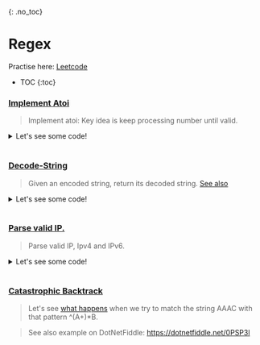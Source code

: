 {: .no_toc}
# Regex
Practise here: [Leetcode](https://leetcode.com/list?selectedList=90xftxlv)

- TOC
{:toc}

### [Implement Atoi](https://leetcode.com/problems/string-to-integer-atoi/)

> Implement atoi: Key idea is keep processing number until valid.

<details><summary markdown="span">Let's see some code!</summary>

```python
import re
class Solution:
    def myAtoi(self, str):
        MAX_INT =  2**31 - 1
        MIN_INT = -2**31

        #^ --> Starting of String, followed by 0 or 1 (+-), followed by 0* zeroes followed by atleast one digit
        regex = re.search('^[-+]?0*\d+', str.strip())
        if regex:
            num = int(regex[0])
            if MIN_INT <= num <= MAX_INT:
                return num
            else:
                return MIN_INT if num < MIN_INT else MAX_INT
        else:
            return 0

```

</details>
<BR>

### [Decode-String](https://leetcode.com/problems/decode-string/)

> Given an encoded string, return its decoded string.
> [See also](https://kanhar.github.io/leetcode/problems/Arrays/Stacks.html#decode-string)
<details><summary markdown="span">Let's see some code!</summary>

```python
import re
class Solution:
    def decodeString(self,s):
        pattern = "(\d+)\[([a-zA-Z]+)\]"

        while True:
            match = re.search(pattern, s)
            if not match:
                break

            num, alpha = match.groups()
            start = match.start()
            end   = match.end()

            s     = s[:start] + alpha * int(num)  + s[end:]
        return s
```

</details>
<BR>


### [Parse valid IP.](https://leetcode.com/problems/validate-ip-address/)

> Parse valid IP, Ipv4 and IPv6.

<details><summary markdown="span">Let's see some code!</summary>

```python
import re
class Solution:
    def validIPAddress(self, IP):
        def isIPv4(s):
            try: return str(int(s)) == s and 0 <= int(s) <= 255
            except: return False

        def isIPv6(s):
            regex = re.search("^[0-9a-fA-F]{1,4}$", s)
            if not regex:
                return False
            try: return int(regex[0], 16) in range( 0, int('FFFF', 16) )    #cool trick
            except: return False

        if IP.count(".") == 3 and all(isIPv4(i) for i in IP.split(".")):
            return "IPv4"
        if IP.count(":") == 7 and all(isIPv6(i) for i in IP.split(":")):
            return "IPv6"


        return "Neither"
```

</details>
<BR>

### [Catastrophic Backtrack](https://en.wikipedia.org/wiki/ReDoS)

> Let's see [what happens](https://www.rexegg.com/regex-explosive-quantifiers.html#example) when we try to match the string AAAC with that pattern ^(A+)*B.

> See also example on DotNetFiddle: https://dotnetfiddle.net/0PSP3l
